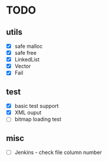 # TODO

## utils

- [x] safe malloc
- [x] safe free
- [x] LinkedList
- [x] Vector
- [x] Fail

## test

- [x] basic test support
- [x] XML ouput
- [ ] bitmap loading test

## misc

- [ ] Jenkins - check file column number

